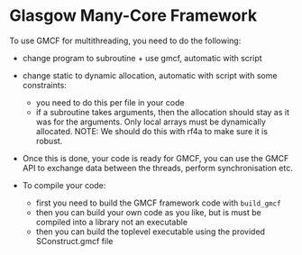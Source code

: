 # Glasgow Many-Core Framework

To use GMCF for multithreading, you need to do the following:

- change program to subroutine + use gmcf, automatic with script
- change static to dynamic allocation,  automatic with script with some constraints: 
	- you need to do this per file in your code
	- if a subroutine takes arguments, then the allocation should stay as it was for the arguments. Only local arrays must be dynamically allocated. 
NOTE: We should do this with rf4a to make sure it is robust.

- Once this is done, your code is ready for GMCF, you can use the GMCF API to exchange data between the threads, perform synchronisation etc.
- To compile your code: 
	- first you need to build the GMCF framework code with `build_gmcf`
	- then you can build your own code as you like, but is must be compiled into a library not an executable
	- then you can build the toplevel executable using the provided SConstruct.gmcf file
	



